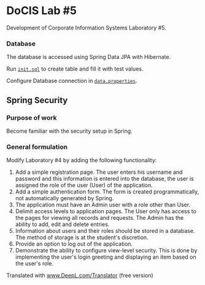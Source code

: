 # DoCIS Lab #5

Development of Corporate Information Systems Laboratory #5.

### Database

The database is accessed using Spring Data JPA with Hibernate.

Run [`init.sql`](init.sql) to create table and fill it with test values.

Configure Database connection in [`data.properties`](src/main/resources/application.properties).

## Spring Security
### Purpose of work
Become familiar with the security setup in Spring.

### General formulation
Modify Laboratory #4 by adding the following functionality:

1. Add a simple registration page. The user enters his username and password 
   and this information is entered into the database, 
   the user is assigned the role of the user (User) of the application.
2. Add a simple authentication form. 
   The form is created programmatically, 
   not automatically generated by Spring.
3. The application must have an Admin user with a role other than User.
4. Delimit access levels to application pages. 
   The User only has access to the pages for viewing all records and requests. 
   The Admin has the ability to add, edit and delete entries.
5. Information about users and their roles should be stored in a database. 
   The method of storage is at the student's discretion.
6. Provide an option to log out of the application.
7. Demonstrate the ability to configure view-level security. 
   This is done by implementing the user's login greeting 
   and displaying an item based on the user's role.

Translated with www.DeepL.com/Translator (free version)
